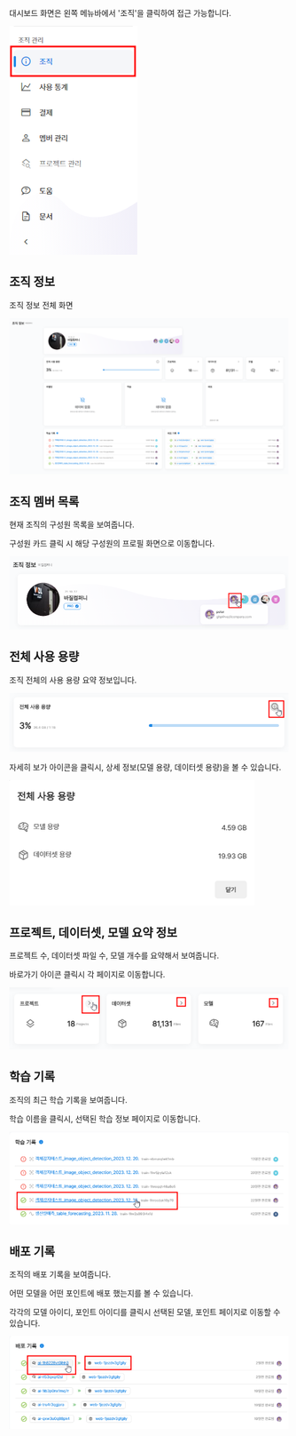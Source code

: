 대시보드 화면은 왼쪽 메뉴바에서 '조직'을 클릭하여 접근 가능합니다.

![img1](https://raw.githubusercontent.com/vazilcompany/vridge-docs/main/guide/img/organization/organization_info/organization_info_1.png)  


  
조직 정보 
-------

조직 정보 전체 화면

![img1](https://raw.githubusercontent.com/vazilcompany/vridge-docs/main/guide/img/organization/organization_info/organization_info_2.png)  



 

조직 멤버 목록
--------


현재 조직의 구성원 목록을 보여줍니다.

구성원 카드 클릭 시 해당 구성원의 프로필 화면으로 이동합니다.

  

![img1](https://raw.githubusercontent.com/vazilcompany/vridge-docs/main/guide/img/organization/organization_info/organization_info_3.png)  





전체 사용 용량 
------

조직 전체의 사용 용량 요약 정보입니다.  

![img1](https://raw.githubusercontent.com/vazilcompany/vridge-docs/main/guide/img/organization/organization_info/organization_info_4.png)  


자세히 보가 아이콘을 클릭시, 상세 정보(모델 용량, 데이터셋 용량)을 볼 수 있습니다.  

![img1](https://raw.githubusercontent.com/vazilcompany/vridge-docs/main/guide/img/organization/organization_info/organization_info_5.png)  




프로젝트, 데이터셋, 모델 요약 정보 
-------

프로젝트 수, 데이터셋 파일 수, 모델 개수를 요약해서 보여줍니다. 

바로가기 아이콘 클릭시 각 페이지로 이동합니다. 


![img1](https://raw.githubusercontent.com/vazilcompany/vridge-docs/main/guide/img/organization/organization_info/organization_info_6.png)  


학습 기록 
------

조직의 최근 학습 기록을 보여줍니다. 

학습 이름을 클릭시, 선택된 학습 정보 페이지로 이동합니다.  

![img1](https://raw.githubusercontent.com/vazilcompany/vridge-docs/main/guide/img/organization/organization_info/organization_info_7.png)  



배포 기록
------

조직의 배포 기록을 보여줍니다. 

어떤 모델을 어떤 포인트에 배포 했는지를 볼 수 있습니다. 

각각의 모델 아이디, 포인트 아이디를 클릭시 선택된 모델, 포인트 페이지로 이동할 수 있습니다.  

![img1](https://raw.githubusercontent.com/vazilcompany/vridge-docs/main/guide/img/organization/organization_info/organization_info_8.png)  



